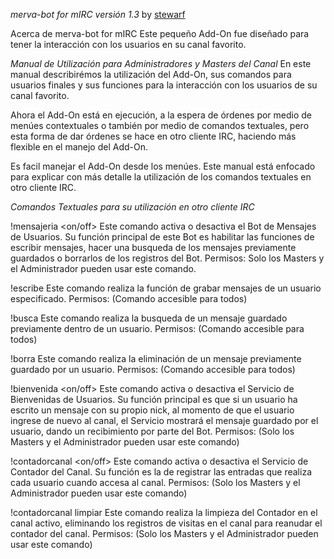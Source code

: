 *merva-bot for mIRC versión 1.3*
by [stewarf](https://github.com/stewarf)

Acerca de merva-bot for mIRC
Este pequeño Add-On fue diseñado para tener la interacción con los usuarios en su canal favorito.

*Manual de Utilización para Administradores y Masters del Canal*
En este manual describirémos la utilización del Add-On, sus comandos para usuarios finales y sus funciones para la interacción con los usuarios de su canal favorito.

Ahora el Add-On está en ejecución, a la espera de órdenes por medio de menúes contextuales o también por medio de comandos textuales, pero esta forma de dar órdenes se hace en otro cliente IRC, haciendo más flexible en el manejo del Add-On.

Es facil manejar el Add-On desde los menúes. Este manual está enfocado para explicar con más detalle la utilización de los comandos textuales en otro cliente IRC.

*Comandos Textuales para su utilización en otro cliente IRC*

!mensajeria <on/off>
Este comando activa o desactiva el Bot de Mensajes de Usuarios. Su función principal de este Bot es habilitar las funciones de escribir mensajes, hacer una busqueda de los mensajes previamente guardados o borrarlos de los registros del Bot.
Permisos: Solo los Masters y el Administrador pueden usar este comando.

!escribe <usuario> <mensaje>
Este comando realiza la función de grabar mensajes de un usuario especificado.
Permisos: (Comando accesible para todos)

!busca <usuario>
Este comando realiza la busqueda de un mensaje guardado previamente dentro de un usuario.
Permisos: (Comando accesible para todos)

!borra <usuario>
Este comando realiza la eliminación de un mensaje previamente guardado por un usuario.
Permisos: (Comando accesible para todos)

!bienvenida <on/off>
Este comando activa o desactiva el Servicio de Bienvenidas de Usuarios. Su función principal es que si un usuario ha escrito un mensaje con su propio nick, al momento de que el usuario ingrese de nuevo al canal, el Servicio mostrará el mensaje guardado por el usuario, dando un recibimiento por parte del Bot.
Permisos: (Solo los Masters y el Administrador pueden usar este comando)

!contadorcanal <on/off>
Este comando activa o desactiva el Servicio de Contador del Canal. Su función es la de registrar las entradas que realiza cada usuario cuando accesa al canal.
Permisos: (Solo los Masters y el Administrador pueden usar este comando)

!contadorcanal limpiar
Este comando realiza la limpieza del Contador en el canal activo, eliminando los registros de visitas en el canal para reanudar el contador del canal.
Permisos: (Solo los Masters y el Administrador pueden usar este comando)
